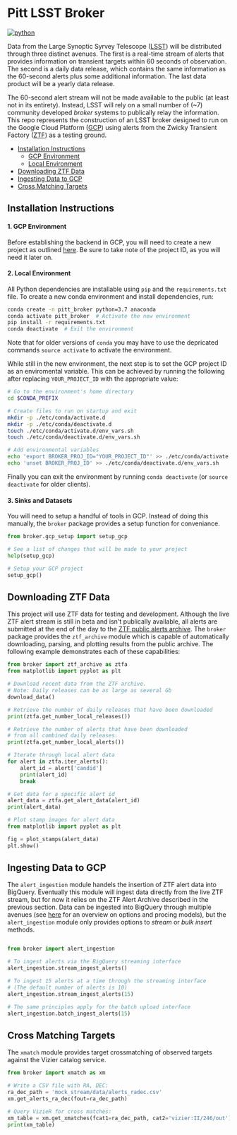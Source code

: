 # Pitt LSST Broker

[![python](https://img.shields.io/badge/python-3.7-g.svg)]() 

Data from the Large Synoptic Syrvey Telescope ([LSST](https://www.lsst.org)) will be distributed through three distinct avenues. The first is a real-time stream of alerts that provides information on transient targets within 60 seconds of observation. The second is a daily data release, which contains the same information as the 60-second alerts plus some additional information. The last data product will be a yearly data release.

The 60-second alert stream will not be made available to the public (at least not in its entirety). Instead, LSST will rely on a small number of (~7) community developed *broker* systems to publically relay the information. This repo represents the construction of an LSST broker designed to run on the Google Cloud Platform ([GCP](https://cloud.google.com)) using alerts from the Zwicky Transient Factory ([ZTF](https://www.ztf.caltech.edu)) as a testing ground.



- [Installation Instructions](#installation-instructions)
    - [GCP Environment](#gcp-environment)
    - [Local Environment](#local-environment)
- [Downloading ZTF Data](#downloading-ztf-data)
- [Ingesting Data to GCP](#ingesting-data-to-gcp)
- [Cross Matching Targets](#cross-matching-targets)



## Installation Instructions

#### 1. GCP Environment

Before establishing the backend in GCP, you will need to create a new project as outlined [here](https://cloud.google.com/resource-manager/docs/creating-managing-projects). Be sure to take note of the project ID, as you will need it later on.

#### 2. Local Environment

All Python dependencies are installable using `pip` and the `requirements.txt` file. To create a new conda environment and install dependencies, run:

```bash
conda create -n pitt_broker python=3.7 anaconda
conda activate pitt_broker  # Activate the new environment
pip install -r requirements.txt
conda deactivate  # Exit the environment
```

Note that for older versions of `conda` you may have to use the depricated commands `source activate` to activate the environment. 

While still in the new environment, the next step is to set the GCP project ID as an enviromental variable. This can be achieved by running the following after replacing `YOUR_PROJECT_ID` with the appropriate value:

```bash
# Go to the environment's home directory
cd $CONDA_PREFIX

# Create files to run on startup and exit
mkdir -p ./etc/conda/activate.d
mkdir -p ./etc/conda/deactivate.d
touch ./etc/conda/activate.d/env_vars.sh
touch ./etc/conda/deactivate.d/env_vars.sh

# Add environmental variables
echo 'export BROKER_PROJ_ID="YOUR_PROJECT_ID"' >> ./etc/conda/activate.d/env_vars.sh
echo 'unset BROKER_PROJ_ID' >> ./etc/conda/deactivate.d/env_vars.sh
```

Finally you can exit the environment by running `conda deactivate` (or `source deactivate` for older clients).

#### 3. Sinks and Datasets

You will need to setup a handful of tools in GCP. Instead of doing this manually, the `broker` package provides a setup function for conveniance.

```python
from broker.gcp_setup import setup_gcp

# See a list of changes that will be made to your project
help(setup_gcp)

# Setup your GCP project
setup_gcp()

```





## Downloading ZTF Data

This project will use ZTF data for testing and development. Although the live ZTF alert stream is still in beta and isn't publically available, all alerts are submitted at the end of the day to the [ZTF public alerts archive](https://ztf.uw.edu/alerts/public/). The `broker` package provides the `ztf_archive` module which is capable of automatically downloading, parsing, and plotting results from the public archive. The following example demonstrates each of these capabilities: 

```python
from broker import ztf_archive as ztfa
from matplotlib import pyplot as plt

# Download recent data from the ZTF archive.
# Note: Daily releases can be as large as several Gb
download_data()

# Retrieve the number of daily releases that have been downloaded
print(ztfa.get_number_local_releases())

# Retrieve the number of alerts that have been downloaded
# from all combined daily releases.
print(ztfa.get_number_local_alerts())

# Iterate through local alert data
for alert in ztfa.iter_alerts():
    alert_id = alert['candid']
    print(alert_id)
    break

# Get data for a specific alert id
alert_data = ztfa.get_alert_data(alert_id)
print(alert_data)

# Plot stamp images for alert data
from matplotlib import pyplot as plt

fig = plot_stamps(alert_data)
plt.show()
```



## Ingesting Data to GCP

The `alert_ingestion` module handels the insertion of ZTF alert data into BigQuery. Eventually this module will ingest data directly from the live ZTF stream, but for now it relies on the ZTF Alert Archive described in the previous section. Data can be ingested into BigQuery through multiple avenues (see [here](https://cloud.google.com/bigquery/docs/loading-data) for an overview on options and procing models), but the `alert_ingestion` module only provides options to *stream* or *bulk insert* methods.

```python

from broker import alert_ingestion

# To ingest alerts via the BigQuery streaming interface
alert_ingestion.stream_ingest_alerts()

# To ingest 15 alerts at a time through the streaming interface
# (The default number of alerts is 10)
alert_ingestion.stream_ingest_alerts(15)

# The same principles apply for the batch upload interface
alert_ingestion.batch_ingest_alerts(15)
```



## Cross Matching Targets

The `xmatch` module provides target crossmatching of observed targets against the Vizier catalog service.

```python
from broker import xmatch as xm

# Write a CSV file with RA, DEC:
ra_dec_path = 'mock_stream/data/alerts_radec.csv'
xm.get_alerts_ra_dec(fout=ra_dec_path)

# Query VizieR for cross matches:
xm_table = xm.get_xmatches(fcat1=ra_dec_path, cat2='vizier:II/246/out')
print(xm_table)
```